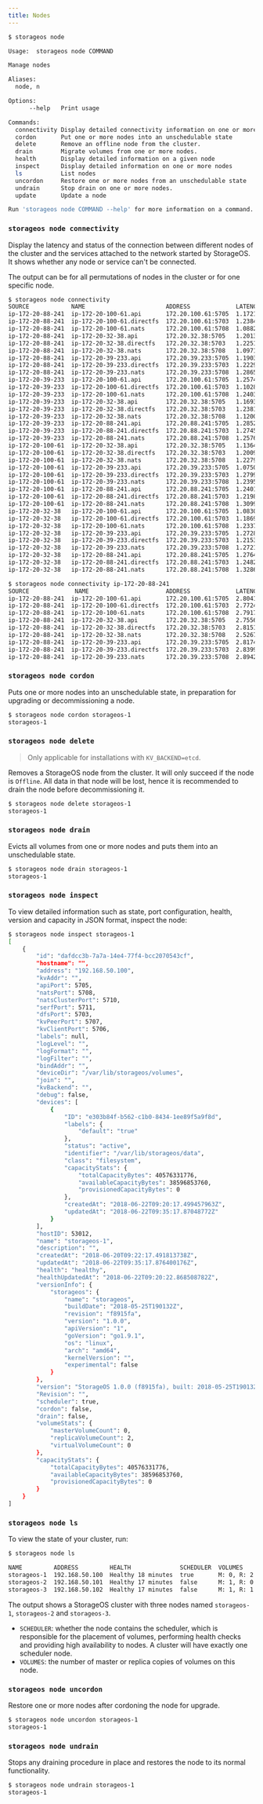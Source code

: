 ```yaml
---
title: Nodes
---
```



```bash
$ storageos node

Usage:  storageos node COMMAND

Manage nodes

Aliases:
  node, n

Options:
      --help   Print usage

Commands:
  connectivity Display detailed connectivity information on one or more nodes
  cordon       Put one or more nodes into an unschedulable state
  delete       Remove an offline node from the cluster.
  drain        Migrate volumes from one or more nodes.
  health       Display detailed information on a given node
  inspect      Display detailed information on one or more nodes
  ls           List nodes
  uncordon     Restore one or more nodes from an unschedulable state
  undrain      Stop drain on one or more nodes.
  update       Update a node

Run 'storageos node COMMAND --help' for more information on a command.
```

### `storageos node connectivity`

Display the latency and status of the connection between different nodes of the
cluster and the services attached to the network started by StorageOS. It shows
whether any node or service can't be connected.

The output can be for all permutations of nodes in the cluster or for one
specific node. 

```bash
$ storageos node connectivity 
SOURCE            NAME                       ADDRESS             LATENCY     STATUS  MESSAGE
ip-172-20-88-241  ip-172-20-100-61.api       172.20.100.61:5705  1.172108ms  OK  
ip-172-20-88-241  ip-172-20-100-61.directfs  172.20.100.61:5703  1.238443ms  OK  
ip-172-20-88-241  ip-172-20-100-61.nats      172.20.100.61:5708  1.088224ms  OK  
ip-172-20-88-241  ip-172-20-32-38.api        172.20.32.38:5705   1.201392ms  OK  
ip-172-20-88-241  ip-172-20-32-38.directfs   172.20.32.38:5703   1.225196ms  OK  
ip-172-20-88-241  ip-172-20-32-38.nats       172.20.32.38:5708   1.097115ms  OK  
ip-172-20-88-241  ip-172-20-39-233.api       172.20.39.233:5705  1.190318ms  OK  
ip-172-20-88-241  ip-172-20-39-233.directfs  172.20.39.233:5703  1.222903ms  OK  
ip-172-20-88-241  ip-172-20-39-233.nats      172.20.39.233:5708  1.286556ms  OK  
ip-172-20-39-233  ip-172-20-100-61.api       172.20.100.61:5705  1.257497ms  OK  
ip-172-20-39-233  ip-172-20-100-61.directfs  172.20.100.61:5703  1.102858ms  OK  
ip-172-20-39-233  ip-172-20-100-61.nats      172.20.100.61:5708  1.240308ms  OK  
ip-172-20-39-233  ip-172-20-32-38.api        172.20.32.38:5705   1.169309ms  OK  
ip-172-20-39-233  ip-172-20-32-38.directfs   172.20.32.38:5703   1.238169ms  OK  
ip-172-20-39-233  ip-172-20-32-38.nats       172.20.32.38:5708   1.120058ms  OK  
ip-172-20-39-233  ip-172-20-88-241.api       172.20.88.241:5705  1.285212ms  OK  
ip-172-20-39-233  ip-172-20-88-241.directfs  172.20.88.241:5703  1.274576ms  OK  
ip-172-20-39-233  ip-172-20-88-241.nats      172.20.88.241:5708  1.257659ms  OK  
ip-172-20-100-61  ip-172-20-32-38.api        172.20.32.38:5705   1.136496ms  OK  
ip-172-20-100-61  ip-172-20-32-38.directfs   172.20.32.38:5703   1.200905ms  OK  
ip-172-20-100-61  ip-172-20-32-38.nats       172.20.32.38:5708   1.227956ms  OK  
ip-172-20-100-61  ip-172-20-39-233.api       172.20.39.233:5705  1.075072ms  OK  
ip-172-20-100-61  ip-172-20-39-233.directfs  172.20.39.233:5703  1.279988ms  OK  
ip-172-20-100-61  ip-172-20-39-233.nats      172.20.39.233:5708  1.239564ms  OK  
ip-172-20-100-61  ip-172-20-88-241.api       172.20.88.241:5705  1.240107ms  OK  
ip-172-20-100-61  ip-172-20-88-241.directfs  172.20.88.241:5703  1.219858ms  OK  
ip-172-20-100-61  ip-172-20-88-241.nats      172.20.88.241:5708  1.309962ms  OK  
ip-172-20-32-38   ip-172-20-100-61.api       172.20.100.61:5705  1.08306ms   OK  
ip-172-20-32-38   ip-172-20-100-61.directfs  172.20.100.61:5703  1.186921ms  OK  
ip-172-20-32-38   ip-172-20-100-61.nats      172.20.100.61:5708  1.233717ms  OK  
ip-172-20-32-38   ip-172-20-39-233.api       172.20.39.233:5705  1.272816ms  OK  
ip-172-20-32-38   ip-172-20-39-233.directfs  172.20.39.233:5703  1.215386ms  OK  
ip-172-20-32-38   ip-172-20-39-233.nats      172.20.39.233:5708  1.272102ms  OK  
ip-172-20-32-38   ip-172-20-88-241.api       172.20.88.241:5705  1.276441ms  OK  
ip-172-20-32-38   ip-172-20-88-241.directfs  172.20.88.241:5703  1.248265ms  OK  
ip-172-20-32-38   ip-172-20-88-241.nats      172.20.88.241:5708  1.328679ms  OK  
```

```bash
$ storageos node connectivity ip-172-20-88-241
SOURCE             NAME                      ADDRESS             LATENCY     STATUS  MESSAGE
ip-172-20-88-241  ip-172-20-100-61.api       172.20.100.61:5705  2.804153ms  OK  
ip-172-20-88-241  ip-172-20-100-61.directfs  172.20.100.61:5703  2.77249ms   OK  
ip-172-20-88-241  ip-172-20-100-61.nats      172.20.100.61:5708  2.791746ms  OK  
ip-172-20-88-241  ip-172-20-32-38.api        172.20.32.38:5705   2.755615ms  OK  
ip-172-20-88-241  ip-172-20-32-38.directfs   172.20.32.38:5703   2.815147ms  OK  
ip-172-20-88-241  ip-172-20-32-38.nats       172.20.32.38:5708   2.526776ms  OK  
ip-172-20-88-241  ip-172-20-39-233.api       172.20.39.233:5705  2.817432ms  OK  
ip-172-20-88-241  ip-172-20-39-233.directfs  172.20.39.233:5703  2.839914ms  OK  
ip-172-20-88-241  ip-172-20-39-233.nats      172.20.39.233:5708  2.894249ms  OK  
```

### `storageos node cordon`

Puts one or more nodes into an unschedulable state, in preparation for upgrading or
decommissioning a node.

```bash
$ storageos node cordon storageos-1
storageos-1
```

### `storageos node delete`

> Only applicable for installations with `KV_BACKEND=etcd`.

Removes a StorageOS node from the cluster. It will only succeed if the node is
`Offline`. All data in that node will be lost, hence it is recommended to drain
the node before decommissioning it.

```bash
$ storageos node delete storageos-1
storageos-1
```

### `storageos node drain`

Evicts all volumes from one or more nodes and puts them into an unschedulable state.

```bash
$ storageos node drain storageos-1
storageos-1
```

### `storageos node inspect`

To view detailed information such as state, port configuration, 
health, version and capacity in JSON format, inspect the node:

```bash
$ storageos node inspect storageos-1
[
    {
        "id": "dafdcc3b-7a7a-14e4-77f4-bcc2070543cf",
        "hostname": "",
        "address": "192.168.50.100",
        "kvAddr": "",
        "apiPort": 5705,
        "natsPort": 5708,
        "natsClusterPort": 5710,
        "serfPort": 5711,
        "dfsPort": 5703,
        "kvPeerPort": 5707,
        "kvClientPort": 5706,
        "labels": null,
        "logLevel": "",
        "logFormat": "",
        "logFilter": "",
        "bindAddr": "",
        "deviceDir": "/var/lib/storageos/volumes",
        "join": "",
        "kvBackend": "",
        "debug": false,
        "devices": [
            {
                "ID": "e303b84f-b562-c1b0-8434-1ee89f5a9f8d",
                "labels": {
                    "default": "true"
                },
                "status": "active",
                "identifier": "/var/lib/storageos/data",
                "class": "filesystem",
                "capacityStats": {
                    "totalCapacityBytes": 40576331776,
                    "availableCapacityBytes": 38596853760,
                    "provisionedCapacityBytes": 0
                },
                "createdAt": "2018-06-22T09:20:17.499457963Z",
                "updatedAt": "2018-06-22T09:35:17.87048772Z"
            }
        ],
        "hostID": 53012,
        "name": "storageos-1",
        "description": "",
        "createdAt": "2018-06-20T09:22:17.491813738Z",
        "updatedAt": "2018-06-22T09:35:17.876400176Z",
        "health": "healthy",
        "healthUpdatedAt": "2018-06-22T09:20:22.868508782Z",
        "versionInfo": {
            "storageos": {
                "name": "storageos",
                "buildDate": "2018-05-25T190132Z",
                "revision": "f8915fa",
                "version": "1.0.0",
                "apiVersion": "1",
                "goVersion": "go1.9.1",
                "os": "linux",
                "arch": "amd64",
                "kernelVersion": "",
                "experimental": false
            }
        },
        "version": "StorageOS 1.0.0 (f8915fa), built: 2018-05-25T190132Z",
        "Revision": "",
        "scheduler": true,
        "cordon": false,
        "drain": false,
        "volumeStats": {
            "masterVolumeCount": 0,
            "replicaVolumeCount": 2,
            "virtualVolumeCount": 0
        },
        "capacityStats": {
            "totalCapacityBytes": 40576331776,
            "availableCapacityBytes": 38596853760,
            "provisionedCapacityBytes": 0
        }
    }
]
```

### `storageos node ls`

To view the state of your cluster, run:

```bash
$ storageos node ls

NAME         ADDRESS         HEALTH              SCHEDULER  VOLUMES     TOTAL    USED   VERSION
storageos-1  192.168.50.100  Healthy 18 minutes  true       M: 0, R: 2  40.58GB  4.88%  1.0.0
storageos-2  192.168.50.101  Healthy 17 minutes  false      M: 1, R: 0  40.58GB  4.88%  1.0.0
storageos-3  192.168.50.102  Healthy 17 minutes  false      M: 1, R: 1  40.58GB  4.88%  1.0.0
```

The output shows a StorageOS cluster with three nodes named
`storageos-1`, `storageos-2` and `storageos-3`.

- `SCHEDULER`: whether the node contains the scheduler, which is responsible for
  the placement of volumes, performing health checks and providing high
  availability to nodes. A cluster will have exactly one scheduler node.
- `VOLUMES`: the number of master or replica copies of volumes on this node.

### `storageos node uncordon`

Restore one or more nodes after cordoning the node for upgrade.

```bash
$ storageos node uncordon storageos-1
storageos-1
```

### `storageos node undrain`

Stops any draining procedure in place and restores the node to its normal functionality.

```bash
$ storageos node undrain storageos-1 
storageos-1
```
